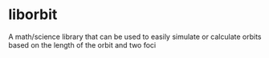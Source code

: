 # liborbit
A math/science library that can be used to easily simulate or calculate orbits based on the length of the orbit and two foci
